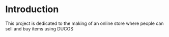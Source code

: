 # Introduction
This project is dedicated to the making of an online store where people can sell and buy items using DUCOS
